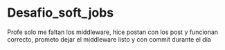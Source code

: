 # Desafio_soft_jobs

Profe solo me faltan los middleware, hice postan con los post y funcionan correcto, prometo dejar el middleware listo y con commit durante el día
